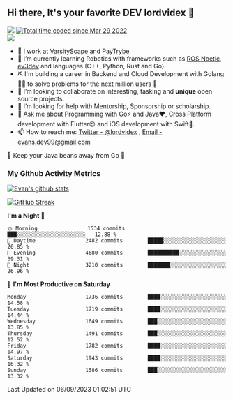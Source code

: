 ## Hi there, It's your favorite DEV lordvidex 👋
<img src="https://komarev.com/ghpvc/?username=lordvidex&label=Views&color=blue&style=plastic" /> <a href="https://wakatime.com/@0e56db35-d16b-410a-acc0-4085055304bf"><img src="https://wakatime.com/badge/user/0e56db35-d16b-410a-acc0-4085055304bf.svg" alt="Total time coded since Mar 29 2022" /></a>  
![](https://github-profile-trophy.vercel.app/?username=lordvidex)
- 🔭 I work at [VarsityScape](https://varsityscape.com) and [PayTrybe](https://www.paytrybe.com)
- 🌱 I’m currently learning Robotics with frameworks such as [ROS Noetic](ros.org), [ev3dev](www.ev3dev.org) and languages (C++, Python, Rust and Go).
- ⛏️ I'm building a career in Backend and Cloud Development with Golang 🧙🏼 to solve problems for the next million users 🤌
- 👯 I’m looking to collaborate on interesting, tasking and **unique** open source projects.
- 🤔 I’m looking for help with Mentorship, Sponsorship or scholarship.
- 💬 Ask me about Programming with Go⚡️ and Java❤️, Cross Platform development with Flutter😍 and iOS development with Swift🚀.
- 📫 How to reach me: [Twitter - @lordvidex](https://twitter.com/lordvidex) , [Email - evans.dev99@gmail.com](mailto:evans.dev99@gmail.com?body=Hello%20Evans,)
  
    
🎤 Keep your Java beans away from Go 🌚
  
  
### My Github Activity Metrics
<div>
<!-- <a href="https://github.com/lordvidex">
  <img src="https://github-readme-stats.vercel.app/api/top-langs/?username=lordvidex&theme=light" />
</a>    -->
<!-- [![Top Langs](https://github-readme-stats.vercel.app/api/top-langs/?username=lordvidex)](https://github.com/lordvidex/)  -->
<a href="https://github.com/lordvidex">
 <img src="https://github-readme-stats.vercel.app/api?username=lordvidex&show_icons=true&theme=light&line_height=27" alt="Evan's github stats"/>
</a>
</div>

[![GitHub Streak](https://github-readme-streak-stats.herokuapp.com?user=lordvidex&theme=github-dark&hide_border=true)](https://git.io/streak-stats)

<!--
  <a href="https://github.com/iampawan/FlutterExampleApps">
    <img align="center" src="https://github-readme-stats.vercel.app/api/pin/?username=iampawan&repo=FlutterExampleApps&theme=light" />

  </a>
  <a href="https://github.com/iampawan/VelocityX">
   <img align="center" src="https://github-readme-stats.vercel.app/api/pin/?username=iampawan&repo=VelocityX&theme=light" />
  </a>
-->
<!--START_SECTION:waka-->
**I'm a Night 🦉** 

```text
🌞 Morning                1534 commits        ███░░░░░░░░░░░░░░░░░░░░░░   12.88 % 
🌆 Daytime                2482 commits        █████░░░░░░░░░░░░░░░░░░░░   20.85 % 
🌃 Evening                4680 commits        ██████████░░░░░░░░░░░░░░░   39.31 % 
🌙 Night                  3210 commits        ███████░░░░░░░░░░░░░░░░░░   26.96 % 
```
📅 **I'm Most Productive on Saturday** 

```text
Monday                   1736 commits        ████░░░░░░░░░░░░░░░░░░░░░   14.58 % 
Tuesday                  1719 commits        ████░░░░░░░░░░░░░░░░░░░░░   14.44 % 
Wednesday                1649 commits        ███░░░░░░░░░░░░░░░░░░░░░░   13.85 % 
Thursday                 1491 commits        ███░░░░░░░░░░░░░░░░░░░░░░   12.52 % 
Friday                   1782 commits        ████░░░░░░░░░░░░░░░░░░░░░   14.97 % 
Saturday                 1943 commits        ████░░░░░░░░░░░░░░░░░░░░░   16.32 % 
Sunday                   1586 commits        ███░░░░░░░░░░░░░░░░░░░░░░   13.32 % 
```



 Last Updated on 06/09/2023 01:02:51 UTC
<!--END_SECTION:waka-->

